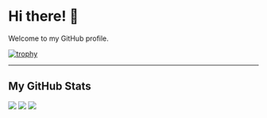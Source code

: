 # Hi there! 👋

Welcome to my GitHub profile.

[![trophy](https://github-profile-trophy.vercel.app/?username=ryo-ma&theme=onedark)](https://github.com/ryo-ma/github-profile-trophy)

---

## My GitHub Stats

![](https://github-readme-stats.vercel.app/api?username=Mirf-Rahman&theme=tokyonight&hide_border=false&include_all_commits=true&count_private=true&rank_icon=github)
![](https://github-readme-streak-stats.herokuapp.com/?user=Mirf-Rahman&theme=tokyonight&hide_border=false)
![](https://github-readme-stats.vercel.app/api/top-langs/?username=Mirf-Rahman&theme=tokyonight&hide_border=false&include_all_commits=true&count_private=true&layout=compact&size_weight=0.5&count_weight=0.5)

<!---
[![Readme Card](https://github-readme-stats.vercel.app/api/pin/?username=Mirf-Rahman&repo=YOUR_REPO_NAME)](https://github.com/Mirf-Rahman/YOUR_REPO_NAME)
--->
